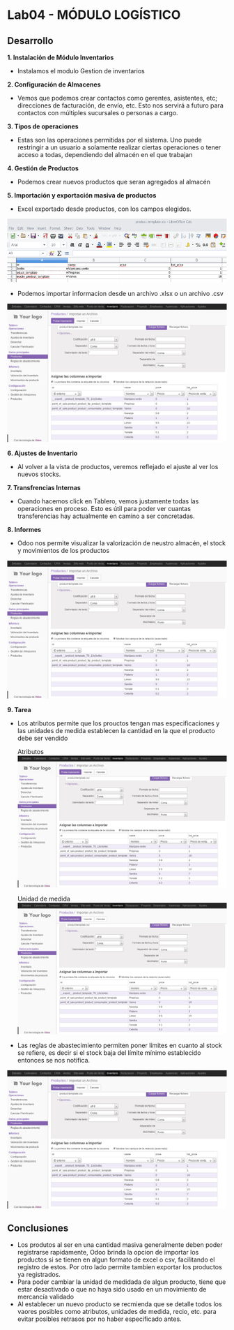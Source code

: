 # Lab04 - MÓDULO LOGÍSTICO
## Desarrollo

**1. Instalación de Módulo Inventarios**

   * Instalamos el modulo Gestion de inventarios
   
   
   
**2. Configuración de Almacenes**

   * Vemos que podemos crear contactos como gerentes, asistentes, etc; direcciones de
facturación, de envío, etc. Esto nos servirá a futuro para contactos con múltiples sucursales o personas
a cargo.



**3. Tipos de operaciones**

   * Estas son las operaciones permitidas por el sistema. Uno puede restringir a un usuario a solamente
realizar ciertas operaciones o tener acceso a todas, dependiendo del almacén en el que trabajan



**4. Gestión de Productos**

   * Podemos crear nuevos productos que seran agregados al almacén
   
   

**5. Importación y exportación masiva de productos**

   - Excel exportado desde productos, con los campos elegidos.
   
   ![](https://github.com/Ares-Fel/Lab-Integ.-de-Sis.-Empresariales-Avanzado/blob/master/Lab04/exportar_informacion.png)

   - Podemos importar informacion desde un archivo .xlsx o un archivo .csv
   
   ![](https://github.com/Ares-Fel/Lab-Integ.-de-Sis.-Empresariales-Avanzado/blob/master/Lab04/importar_informacion.png)

**6. Ajustes de Inventario**

   * Al volver a la vista de productos, veremos reflejado el ajuste al ver los nuevos stocks.

**7. Transfrencias Internas**

   * Cuando hacemos click en Tablero, vemos justamente todas las operaciones en proceso. Esto es útil
para poder ver cuantas transferencias hay actualmente en camino a ser concretadas.

**8. Informes**

   * Odoo nos permite visualizar la valorización de neustro almacén, el stock y movimientos de los productos
   
   ![](https://github.com/Ares-Fel/Lab-Integ.-de-Sis.-Empresariales-Avanzado/blob/master/Lab04/importar_informacion.png)

**9. Tarea**

   * Los atributos permite que los prouctos tengan mas especificaciones y las unidades de medida establecen la cantidad en la que el producto debe ser vendido
   
     Atributos
     ![](https://github.com/Ares-Fel/Lab-Integ.-de-Sis.-Empresariales-Avanzado/blob/master/Lab04/importar_informacion.png)
     
     Unidad de medida     
     ![](https://github.com/Ares-Fel/Lab-Integ.-de-Sis.-Empresariales-Avanzado/blob/master/Lab04/importar_informacion.png)
     
   * Las reglas de abastecimiento permiten poner límites en cuanto al stock se refiere, es decir si el stock baja del límite mínimo establecido entonces se nos notifica.

   ![](https://github.com/Ares-Fel/Lab-Integ.-de-Sis.-Empresariales-Avanzado/blob/master/Lab04/importar_informacion.png)

## Conclusiones

* Los produtos al ser en una cantidad masiva generalmente deben poder registrarse rapidamente, Odoo brinda la opcion de importar los productos si se tienen en algun formato de excel o csv, facilitando el registro de estos. Por otro lado permite tambien exportar los productos ya registrados.
* Para poder cambiar la unidad de medidada de algun producto, tiene que estar desactivado o que no haya sido usado en un movimiento de mercancía validado
* Al establecer un nuevo producto se recmienda que se detalle todos los vaores posibles como atributos, unidades de medida, recio, etc. para evitar posibles retrasos por no haber especificado antes.
